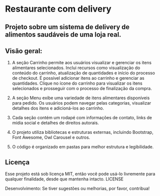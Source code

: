# Restaurante com delivery

## Projeto sobre um sistema de delivery de alimentos saudáveis de uma loja real. 

## Visão geral:

1. A seção Carrinho permite aos usuários visualizar e gerenciar os itens alimentares selecionados. Inclui recursos como visualização do conteúdo do carrinho, atualização de quantidades e início do processo de checkout. É possível adicionar itens ao carrinho e gerenciar as quantidades.
Clique no ícone do carrinho para visualizar os itens selecionados e prosseguir com o processo de finalização da compra.

2. A seção Menu exibe uma variedade de itens alimentares disponíveis para pedido. Os usuários podem navegar pelas categorias, visualizar detalhes dos itens e adicioná-los ao carrinho.

3. Cada seção contém um rodapé com informações de contato, links de mídia social e detalhes de direitos autorais.

4. O projeto utiliza bibliotecas e estruturas externas, incluindo Bootstrap, Font Awesome, Owl Carousel e outros.

5. O código é organizado em pastas para melhor estrutura e legibilidade.

## Licença
Esse projeto está sob licença MIT, então você pode usá-lo livremente para qualquer finalidade, desde que mantenha intacto. LICENSE

Desenvolvimento:
Se tiver sugestões ou melhorias, por favor, contribua!